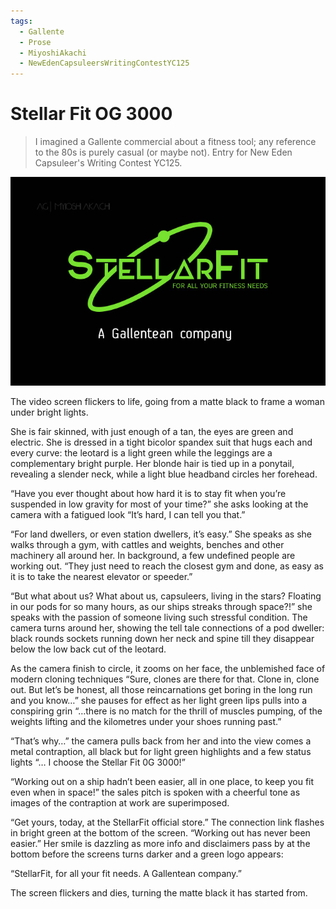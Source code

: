 ```yaml
---
tags:
  - Gallente
  - Prose
  - MiyoshiAkachi
  - NewEdenCapsuleersWritingContestYC125
---
```



# Stellar Fit OG 3000 

> I imagined a Gallente commercial about a fitness tool; any reference to the 80s is purely casual (or maybe not). Entry for New Eden Capsuleer's Writing Contest YC125.

![StellarFit](./StellarFit-logo.jpg)

The video screen flickers to life, going from a matte black to frame a woman under bright lights.

She is fair skinned, with just enough of a tan, the eyes are green and electric. She is dressed in a tight bicolor spandex suit that hugs each and every curve: the leotard is a light green while the leggings are a complementary bright purple. Her blonde hair is tied up in a ponytail, revealing a slender neck, while a light blue headband circles her forehead.

“Have you ever thought about how hard it is to stay fit when you’re suspended in low gravity for most of your time?” she asks looking at the camera with a fatigued look “It’s hard, I can tell you that.”

“For land dwellers, or even station dwellers, it’s easy.” She speaks as she walks through a gym, with cattles and weights, benches and other machinery all around her. In background, a few undefined people are working out. “They just need to reach the closest gym and done, as easy as it is to take the nearest elevator or speeder.”

“But what about us? What about us, capsuleers, living in the stars? Floating in our pods for so many hours, as our ships streaks through space?!” she speaks with the passion of someone living such stressful condition. The camera turns around her, showing the tell tale connections of a pod dweller: black rounds sockets running down her neck and spine till they disappear below the low back cut of the leotard.

As the camera finish to circle, it zooms on her face, the unblemished face of modern cloning techniques “Sure, clones are there for that. Clone in, clone out. But let’s be honest, all those reincarnations get boring in the long run and you know…” she pauses for effect as her light green lips pulls into a conspiring grin “…there is no match for the thrill of muscles pumping, of the weights lifting and the kilometres under your shoes running past.”

“That’s why…” the camera pulls back from her and into the view comes a metal contraption, all black but for light green highlights and a few status lights “… I choose the Stellar Fit 0G 3000!”

“Working out on a ship hadn’t been easier, all in one place, to keep you fit even when in space!” the sales pitch is spoken with a cheerful tone as images of the contraption at work are superimposed.

“Get yours, today, at the StellarFit official store.” The connection link flashes in bright green at the bottom of the screen.
“Working out has never been easier.” Her smile is dazzling as more info and disclaimers pass by at the bottom before the screens turns darker and a green logo appears: 

“StellarFit, for all your fit needs. A Gallentean company.”

The screen flickers and dies, turning the matte black it has started from.
